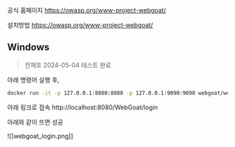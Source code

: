 공식 홈페이지
https://owasp.org/www-project-webgoat/

설치방법
https://owasp.org/www-project-webgoat/
## Windows

> 전재호 2024-05-04 테스트 완료

아래 명령어 실행 후,
```bash
docker run -it -p 127.0.0.1:8080:8080 -p 127.0.0.1:9090:9090 webgoat/webgoat
```

아래 링크로 접속
http://localhost:8080/WebGoat/login

아래와 같이 뜨면 성공

![[webgoat_login.png]]